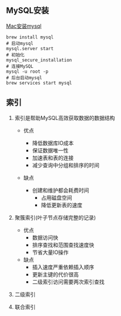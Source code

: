 ## MySQL安装

[Mac安装mysql](https://blog.csdn.net/w605283073/article/details/80417866)

```shell
brew install mysql
# 启动mysql
mysql.server start
# 初始化
mysql_secure_installation
# 连接MySQL
mysql -u root -p
# 后台启动mysql
brew services start mysql
```

## 索引

1. 索引是帮助MySQL高效获取数据的数据结构

	  * 优点
		* 降低数据库IO成本
		* 保证数据唯一性
		* 加速表和表的连接
		* 减少查询中分组和排序的时间

	  * 缺点
		* 创建和维护都会耗费时间
			* 占用磁盘空间
			* 降低更新表的速度

2. 聚簇索引(叶子节点存储完整的记录)
	* 优点
		* 数据访问快
		* 排序查找和范围查找速度快
		* 节省大量IO操作
	* 缺点
		* 插入速度严重依赖插入顺序
		* 更新主键的代价很高
		* 二级索引访问需要两次索引查找
3. 二级索引
4. 联合索引
